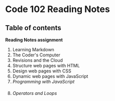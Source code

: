 # Code 102 Reading Notes

##  Table of contents
**Reading Notes assignment**
1. Learning Markdown
2. The Coder's Computer
3. Revisions and the Cloud
4. Structure web pages with HTML
5. Design web pages with CSS
6. Dynamic web pages with JavaScript
7. *Programming with JavaScript*
8. ###### Operators and Loops